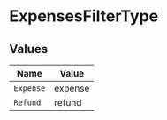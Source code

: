 # ExpensesFilterType


## Values

| Name      | Value     |
| --------- | --------- |
| `Expense` | expense   |
| `Refund`  | refund    |